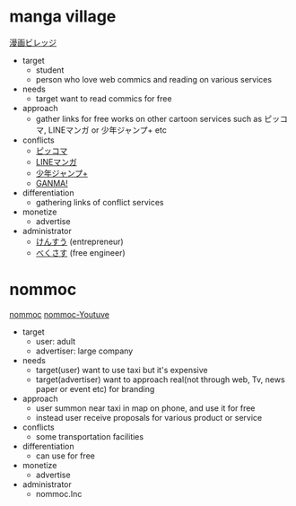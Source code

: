 # manga village
[漫画ビレッジ](https://www.manga-village.com/)
  * target
    * student
    * person who love web commics and reading on various services
  * needs
    * target want to read commics for free
  * approach
    * gather links for free works on other cartoon services such as ピッコマ, LINEマンガ or 少年ジャンプ+ etc
  * conflicts
    * [ピッコマ](https://piccoma.com/web/)
    * [LINEマンガ](https://manga.line.me/)
    * [少年ジャンプ+](https://shonenjumpplus.com/)
    * [GANMA!](https://ganma.jp/)
  * differentiation
    * gathering links of conflict services
  * monetize
    * advertise
  * administrator
    * [けんすう](https://twitter.com/kensuu) (entrepreneur)
    * [べくさす](https://twitter.com/Vexus2) (free engineer)

# nommoc
  [nommoc](https://nommoc.jp/en/)
  [nommoc-Youtuve](https://youtu.be/JU1iL--lNM8)
  * target
    * user: adult
    * advertiser: large company
  * needs
    * target(user) want to use taxi but it's expensive
    * target(advertiser) want to approach real(not through web, Tv, news paper or event etc) for branding
  * approach
    * user summon near taxi in map on phone, and use it for free
    * instead user receive proposals for various product or service
  * conflicts
    * some transportation facilities
  * differentiation
    * can use for free
  * monetize
    * advertise
  * administrator
    * nommoc.Inc